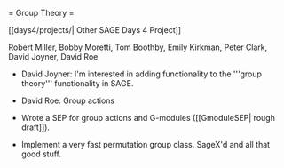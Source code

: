 = Group Theory =

[[days4/projects/| Other SAGE Days 4 Project]]

Robert Miller, Bobby Moretti, Tom Boothby, Emily Kirkman, Peter Clark, David Joyner, David Roe

 * David Joyner: I'm interested in adding functionality to the '''group theory''' functionality in SAGE.

 * David Roe: Group actions

 * Wrote a SEP for group actions and G-modules ([[GmoduleSEP| rough draft]]).

 * Implement a very fast permutation group class.  SageX'd and all that good stuff. 

 
